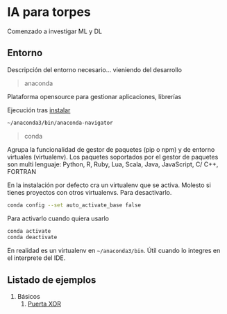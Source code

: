 # IA para torpes
Comenzado a investigar ML y DL

## Entorno
Descripción del entorno necesario... vieniendo del desarrollo


> anaconda

Plataforma opensource para gestionar aplicaciones, librerías 

Ejecución tras [instalar](https://www.anaconda.com/products/individual)

```bash
~/anaconda3/bin/anaconda-navigator
```

> conda

Agrupa la funcionalidad de gestor de paquetes (pip o npm) y de entorno virtuales (virtualenv). Los paquetes soportados por el gestor de paquetes son multi lenguaje: Python, R, Ruby, Lua, Scala, Java, JavaScript, C/ C++, FORTRAN

En la instalación por defecto cra un virtualenv que se activa. Molesto si tienes proyectos con otros virtualenvs. Para desactivarlo.

```bash
conda config --set auto_activate_base false
```  

Para activarlo cuando quiera usarlo

```bash
conda activate
conda deactivate
```

En realidad es un virtualenv en ``` ~/anaconda3/bin ```. Útil cuando lo integres en el interprete del IDE.

## Listado de ejemplos

1. Básicos
    1. [Puerta XOR](01_básicos/01_XOR/)